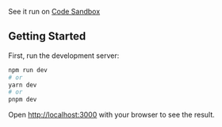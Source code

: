 See it run on [Code Sandbox](https://codesandbox.io/p/sandbox/github/JakePitman/Explode/tree/main)

## Getting Started

First, run the development server:

```bash
npm run dev
# or
yarn dev
# or
pnpm dev
```

Open [http://localhost:3000](http://localhost:3000) with your browser to see the result.
